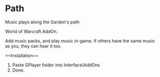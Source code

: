 # Path
Music plays along the Garden's path

World of Warcraft AddOn.

Add music packs, and play music in-game. If others have the same music as you, they can hear it too.

==Installation==
1. Paste GPlayer folder into Interface\AddOns
2. Done.
